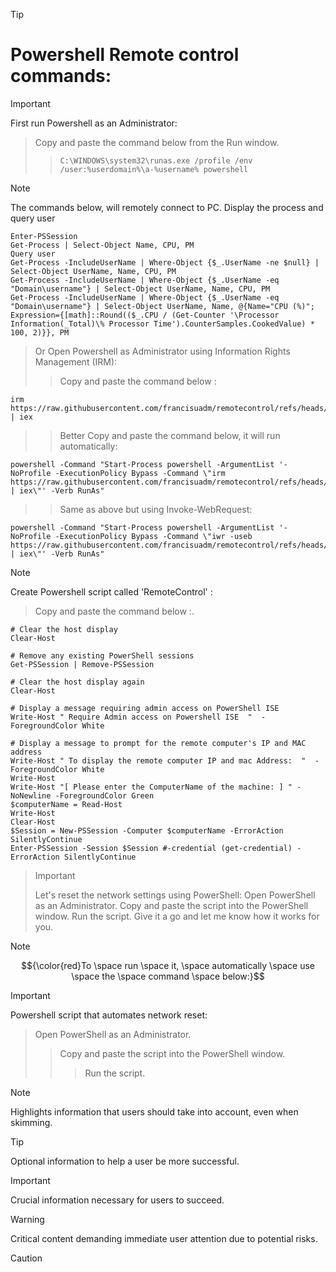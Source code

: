 > [!TIP]
> # Powershell Remote control commands:


> [!IMPORTANT]
> First run Powershell as an Administrator:  
>> Copy and paste the command below from the Run window. 
>>
>>> `C:\WINDOWS\system32\runas.exe /profile /env /user:%userdomain%\a-%username% powershell`

> [!NOTE]
> The commands below, will remotely connect to PC.
> Display the process and query user
````
Enter-PSSession
Get-Process | Select-Object Name, CPU, PM
Query user
Get-Process -IncludeUserName | Where-Object {$_.UserName -ne $null} | Select-Object UserName, Name, CPU, PM
Get-Process -IncludeUserName | Where-Object {$_.UserName -eq "Domain\username"} | Select-Object UserName, Name, CPU, PM
Get-Process -IncludeUserName | Where-Object {$_.UserName -eq "Domain\username"} | Select-Object UserName, Name, @{Name="CPU (%)"; Expression={[math]::Round(($_.CPU / (Get-Counter '\Processor Information(_Total)\% Processor Time').CounterSamples.CookedValue) * 100, 2)}}, PM
````

> Or Open Powershell as Administrator using Information Rights Management (IRM):  
>> Copy and paste the command below :
````
irm https://raw.githubusercontent.com/francisuadm/remotecontrol/refs/heads/main/scripts/RemoteControl.ps1 | iex
````

>> Better Copy and paste the command below, it will run automatically:
````
powershell -Command "Start-Process powershell -ArgumentList '-NoProfile -ExecutionPolicy Bypass -Command \"irm https://raw.githubusercontent.com/francisuadm/remotecontrol/refs/heads/main/scripts/RemoteControl.ps1 | iex\"' -Verb RunAs"
````

>> Same as above but using Invoke-WebRequest:
````
powershell -Command "Start-Process powershell -ArgumentList '-NoProfile -ExecutionPolicy Bypass -Command \"iwr -useb https://raw.githubusercontent.com/francisuadm/remotecontrol/refs/heads/main/scripts/RemoteControl.ps1 | iex\"' -Verb RunAs"
````

> [!NOTE]
> Create Powershell script called 'RemoteControl' :  
>> Copy and paste the command below :. 
>>
````
# Clear the host display
Clear-Host

# Remove any existing PowerShell sessions
Get-PSSession | Remove-PSSession

# Clear the host display again
Clear-Host

# Display a message requiring admin access on PowerShell ISE
Write-Host " Require Admin access on Powershell ISE  "  -ForegroundColor White

# Display a message to prompt for the remote computer's IP and MAC address
Write-Host " To display the remote computer IP and mac Address:  "  -ForegroundColor White
Write-Host
Write-Host "[ Please enter the ComputerName of the machine: ] " -NoNewline -ForegroundColor Green
$computerName = Read-Host
Write-Host
Clear-Host
$Session = New-PSSession -Computer $computerName -ErrorAction SilentlyContinue
Enter-PSSession -Session $Session #-credential (get-credential) -ErrorAction SilentlyContinue
````

> > [!IMPORTANT]
> Let's reset the network settings using PowerShell:
> Open PowerShell as an Administrator.
> Copy and paste the script into the PowerShell window.
> Run the script.
> Give it a go and let me know how it works for you.

> [!Note]
> $${\color{red}To \space run \space it, \space automatically \space use \space the \space command \space below:}$$

> [!IMPORTANT]
> Powershell script that automates network reset:  
>> Open PowerShell as an Administrator. 
>>> Copy and paste the script into the PowerShell window. 
>>>> Run the script.



> [!NOTE]
> Highlights information that users should take into account, even when skimming.

> [!TIP]
> Optional information to help a user be more successful.

> [!IMPORTANT]
> Crucial information necessary for users to succeed.

> [!WARNING]
> Critical content demanding immediate user attention due to potential risks.

> [!CAUTION]
> 







